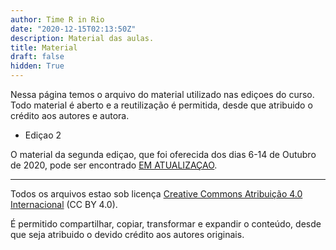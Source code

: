 ```yaml
---
author: Time R in Rio
date: "2020-12-15T02:13:50Z"
description: Material das aulas.
title: Material
draft: false
hidden: True
---
```


Nessa página temos o arquivo do material utilizado nas ediçoes do curso. Todo material é aberto e a reutilização é permitida, desde que atribuido o crédito aos autores e autora.

-   Ediçao 2

O material da segunda ediçao, que foi oferecida dos dias 6-14 de Outubro de 2020, pode ser encontrado [EM ATUALIZAÇAO]().

------------------------------------------------------------------------

Todos os arquivos estao sob licença [Creative Commons Atribuição 4.0 Internacional](http://creativecommons.org/licenses/by/4.0/) (CC BY 4.0).

É permitido compartilhar, copiar, transformar e expandir o conteúdo, desde que seja atribuido o devido crédito aos autores originais.

